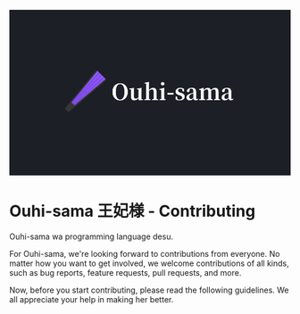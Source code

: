 ![](assets/banners/horizontal/kanjiless.png)

# Ouhi-sama 王妃様 - Contributing

Ouhi-sama wa programming language desu.

For Ouhi-sama, we're looking forward to contributions from everyone. No matter how you want to get involved, we welcome contributions of all kinds, such as bug reports, feature requests, pull requests, and more.

Now, before you start contributing, please read the following guidelines. We all appreciate your help in making her better.